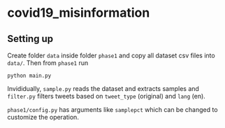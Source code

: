 # covid19_misinformation

## Setting up
Create folder `data` inside folder `phase1` and copy all dataset csv files into `data/`. Then from `phase1` run 

`python main.py` 

Invididually, `sample.py` reads the dataset and extracts samples and `filter.py` filters tweets based on `tweet_type` (original) and `lang` (en).

`phase1/config.py` has arguments like `samplepct` which can be changed to customize the operation.